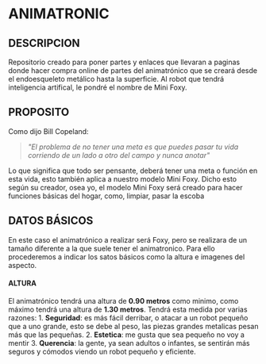 # ANIMATRONIC
## DESCRIPCION

Repositorio creado para poner partes y enlaces que llevaran a paginas donde hacer compra online de partes del animatrónico que se creará desde el endoesqueleto metálico hasta la superficie. Al robot que tendrá inteligencia artifical, le pondré el nombre de Mini Foxy. 

## PROPOSITO

Como dijo Bill Copeland: 
  
> _"El problema de no tener una meta es que puedes pasar tu vida corriendo de un lado a otro del campo y nunca anotar"_

Lo que significa que todo ser pensante, deberá tener una meta o función en esta vida, esto también aplica a nuestro modelo Mini Foxy. 
Dicho esto según su creador, osea yo, el modelo Mini Foxy será creado para hacer funciones básicas del hogar, como, limpiar, pasar la escoba   

## DATOS BÁSICOS

En este caso el animatrónico a realizar será Foxy, pero se realizara de un tamaño diferente a la que suele tener el animatronico. Para ello procederemos a indicar los satos básicos como la altura e imagenes del aspecto.

#### ALTURA
El animatrónico tendrá una altura de **0.90 metros** como minimo, como máximo tendrá una altura de **1.30 metros**. 
Tendrá esta medida por varias razones:
    1. **Seguridad**: es más fácil derribar, o atacar a un robot pequeño que a uno grande, esto se debe al peso,         las piezas grandes metalicas pesan más que las pequeñas.
    2. **Estetica**: me gusta que sea pequeño no voy a mentir
    3. **Querencia**: la gente, ya sean adultos o infantes, se sentirán más seguros y cómodos viendo un robot            pequeño y eficiente.  
